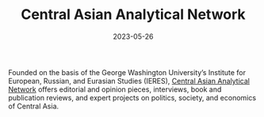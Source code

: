 ﻿---
title: "Central Asian Analytical Network"
linkTitle: "Central Asian Analytical Network"
contributor: ["Aizada Arystanbek"]
created: 2022-07-27
countries: ["Kazakhstan"]
category: ["Independent media"]
tags: ["media", "news", "Central Asian media", "policy", "research"]
date_start: []
date_end: []
data_type: ["news", "analytics"] 
language: ["Russian"]
date: 2023-05-26
description: 
  Offers editorial and opinion pieces, interviews, book and publication reviews, and expert projects on politics, society, and economics of Central Asia. ]
---

Founded on the basis of the George Washington University’s Institute for European, Russian, and Eurasian Studies (IERES), [Central Asian Analytical Network](https://www.caa-network.org/) offers editorial and opinion pieces, interviews, book and publication reviews, and expert projects on politics, society, and economics of Central Asia. 
